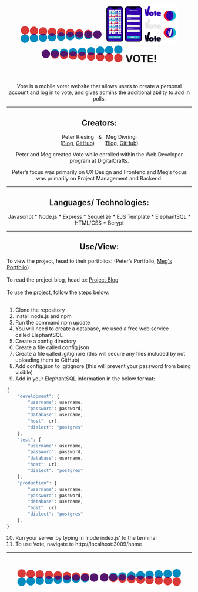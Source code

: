 <h1 align="center"> 
<img src="public/article/left.png" alt="brand"> <img width="200" height="auto" src="public/article/brand.jpg" alt="brand"> <img src="public/article/right.png" alt="brand">
VOTE!
</h1>

<br>
<p align="center">
Vote is a mobile voter website that allows users to create a personal account and log in to vote, and gives admins the additional ability to add in polls. </p>

---
<h2 align="center">Creators:</h2>
<p align="center">
Peter Riesing 
&nbsp; & &nbsp;
Meg Divringi 
<br>
(<a href="https://github.com">Blog</a>, <a href="https://github.com/peterriesing">GitHub</a>) 
&ensp; &ensp;
(<a href="https://dev.to/megdiv">Blog</a>, <a href="https://github.com/Meg-Div">GitHub</a>)
</p>
<p align="center">Peter and Meg created Vote while enrolled within the Web Developer program at DigitalCrafts. </p>
<p align="center">Peter’s focus was primarily on UX Design and Frontend and Meg’s focus was primarily on Project Management and Backend.</p>

---
<h2 align="center">Languages/ Technologies:</h2>
<p align="center">
Javascript
* Node.js
* Express
* Sequelize
* EJS Template
* ElephantSQL
* HTML/CSS
* Bcrypt
</p>

---
<h2 align="center">Use/View:</h2>
To view the project, head to their portfolios: (Peter’s Portfolio, <a href="https://meg-div.github.io/">Meg's Portfolio</a>)
<br><br>
To read the project blog, head to: <a href="https://dev.to/megdiv/vote-58eb"> Project Blog</a>
<br><br>
To use the project, follow the steps below:
<br>
<br>

1. Clone the repository
2. Install node.js and npm
3. Run the command npm update
4. You will need to create a database, we used a free web service called ElephantSQL
5. Create a config directory
6. Create a file called config.json
7. Create a file called .gitignore (this will secure any files included by not uploading them to GitHub)
8. Add config.json to .gitignore (this will prevent your password from being visible)
9. Add in your ElephantSQL information in the below format:
```js
{ 
    "development": {
        "username": username,
        "password": password,
        "database": username,
        "host": url,
        "dialect": "postgres"
    },
    "test": {
        "username": username,
        "password": password,
        "database": username,
        "host": url,
        "dialect": "postgres"
    },
    "production": { 
        "username": username,
        "password": password,
        "database": username,
        "host": url,
        "dialect": "postgres"
    },
}
```
10. Run your server by typing in ‘node index.js’ to the terminal
11. To use Vote, navigate to http://localhost:3009/home
---
<br>
<p align="center"> 
<img src="public/article/left.png" alt="brand"> <img src="public/article/right.png" alt="brand">
</p>
